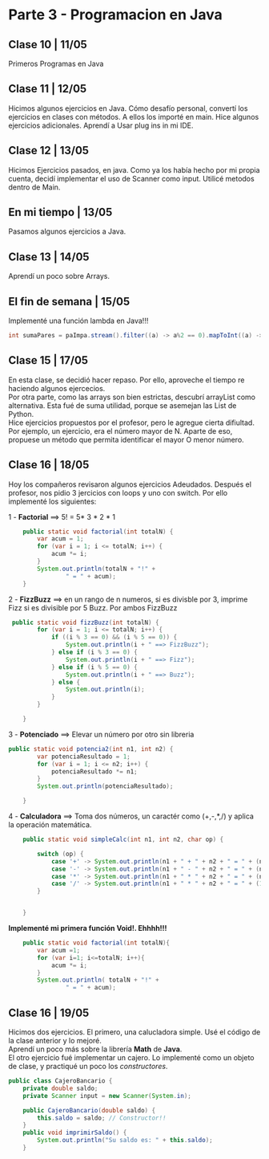 # Parte 3 - Programacion en  Java

##  Clase 10  | 11/05

Primeros Programas en Java

##  Clase 11  | 12/05
Hicimos algunos ejercicios en Java. Cómo desafío personal, convertí los ejercicios en clases con métodos.
A ellos los importé en main.
Hice algunos ejercicios adicionales.
Aprendí a Usar plug ins in mi IDE.

##  Clase 12 | 13/05
Hicimos Ejercicios pasados, en  java. Como ya los había hecho por mi propia cuenta, decidí implementar el uso de
Scanner como input. Utilicé metodos dentro de Main.

## En mi tiempo | 13/05
Pasamos algunos ejercicios a Java.

## Clase 13 | 14/05
Aprendí un poco sobre Arrays.</br>

## El fin de semana | 15/05
Implementé una función lambda en Java!!!
```java
int sumaPares = paImpa.stream().filter((a) -> a%2 == 0).mapToInt((a) -> a).sum();
```


## Clase 15 | 17/05
En esta clase, se decidió hacer repaso. Por ello, aproveche el tiempo re haciendo algunos ejercecios. </br>
Por otra parte, como las arrays son  bien estrictas, descubrí arrayList como alternativa. Esta fué de suma utilidad, porque se asemejan  las List de Python.
</br>
Hice ejercicios propuestos por el profesor, pero le agregue cierta difiultad. Por ejemplo, un ejercicio, era el número
mayor de N. Aparte de eso, propuese un método que permita  identificar el mayor O menor número.

## Clase 16 | 18/05 
Hoy los compañeros revisaron algunos ejercicios Adeudados. Después el profesor, nos pidio 3 jercicios con loops y
uno con switch. Por ello implementé los siguientes:

1 - **Factorial** ==> 5! = 5* 3 * 2 * 1</br>
```java
    public static void factorial(int totalN) {
        var acum = 1;
        for (var i = 1; i <= totalN; i++) {
            acum *= i;
        }
        System.out.println(totalN + "!" +
                " = " + acum);
    }
```


2 - **FizzBuzz** ==> en un rango de n numeros, si es divisble por 3, imprime Fizz
                 si es divisible por 5 Buzz. Por ambos FizzBuzz</br>

```java
 public static void fizzBuzz(int totalN) {
        for (var i = 1; i <= totalN; i++) {
            if ((i % 3 == 0) && (i % 5 == 0)) {
                System.out.println(i + " ==> FizzBuzz");
            } else if (i % 3 == 0) {
                System.out.println(i + " ==> Fizz");
            } else if (i % 5 == 0) {
                System.out.println(i + " ==> Buzz");
            } else {
                System.out.println(i);
            }
        }

    }
```                
3 - **Potenciado** ==>  Elevar un número por otro sin libreria
```java
public static void potencia2(int n1, int n2) {
        var potenciaResultado = 1;
        for (var i = 1; i <= n2; i++) {
            potenciaResultado *= n1;
        }
        System.out.println(potenciaResultado);

    }
```


4 - **Calculadora** ==> Toma dos números, un caractér como (+,-,*,/) y aplica la operación matemática.
```java
    public static void simpleCalc(int n1, int n2, char op) {

        switch (op) {
            case '+' -> System.out.println(n1 + " + " + n2 + " = " + (n1 + n2));
            case '-' -> System.out.println(n1 + " - " + n2 + " = " + (n1 - n2));
            case '*' -> System.out.println(n1 + " * " + n2 + " = " + (n1 * n2));
            case '/' -> System.out.println(n1 + " * " + n2 + " = " + (1.0 * n1 / n2));
        }


    }

```

**Implementé mi primera función Void!. Ehhhh!!!**
```java
    public static void factorial(int totalN){
        var acum =1;
        for (var i=1; i<=totalN; i++){
            acum *= i;
        }
        System.out.println( totalN + "!" +
                " = " + acum);

```



## Clase 16 | 19/05

Hicimos dos ejercicios. El primero, una calucladora simple. Usé el código de la clase anterior y lo mejoré.</br>
Aprendí un poco más sobre la librería **Math** de **Java**.</br>
El otro ejercicio fué implementar un  cajero. Lo implementé como un objeto de clase, y practiqué un poco los *constructores*.
```java
public class CajeroBancario {
    private double saldo;
    private Scanner input = new Scanner(System.in);

    public CajeroBancario(double saldo) {
        this.saldo = saldo; // Constructor!!
    }
    public void imprimirSaldo() {
        System.out.println("Su saldo es: " + this.saldo);
    }
```
